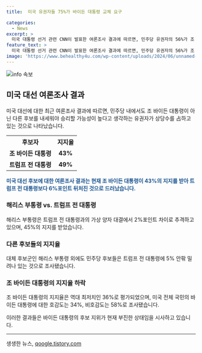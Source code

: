```yaml
---
title:  미국 유권자들 75%가 바이든 대통령 교체 요구

categories:
  - News
excerpt: >
  미국 대통령 선거 관련 CNN이 발표한 여론조사 결과에 따르면, 민주당 유권자의 56%가 조 바이든 대통령이 아닌 다른 후보를 내세워야 승리할 가능성이 높다고 답했고, 바이든 대통령의 지지율은 역대 최저치인 36%로 추락했다. 양자대결에서 카멀라 해리스 부통령은 트럼프 전 대통령을 2%포인트 차이로 추격하며 민주당 내에서 대체자로 거론되고 있다. 바이든 대통령의 부진으로 사퇴 요구가 빗발치고 있지만, 바이든 캠프는 중도하차하지 않겠다는 입장이다.
feature_text: >
  미국 대통령 선거 관련 CNN이 발표한 여론조사 결과에 따르면, 민주당 유권자의 56%가 조 바이든 대통령이 아닌 다른 후보를 내세워야 승리할 가능성이 높다고 답했고, 바이든 대통령의 지지율은 역대 최저치인 36%로 추락했다. 양자대결에서 카멀라 해리스 부통령은 트럼프 전 대통령을 2%포인트 차이로 추격하며 민주당 내에서 대체자로 거론되고 있다. 바이든 대통령의 부진으로 사퇴 요구가 빗발치고 있지만, 바이든 캠프는 중도하차하지 않겠다는 입장이다.
image: 'https://www.behealthy4u.com/wp-content/uploads/2024/06/unnamed-file.png'
---
```


<p><img src="https://www.behealthy4u.com/wp-content/uploads/2024/06/unnamed-file.png" alt="info 속보" /></p>

<h2 data-ke-size="size26">미국 대선 여론조사 결과</h2>

<p data-ke-size="size16">미국 대선에 대한 최근 여론조사 결과에 따르면, 민주당 내에서도 조 바이든 대통령이 아닌 다른 후보를 내세워야 승리할 가능성이 높다고 생각하는 유권자가 상당수를 占하고 있는 것으로 나타났습니다.</p>

<table>
  <tr>
    <th>후보자</th>
    <th>지지율</th>
  </tr>
  <tr>
    <td><b>조 바이든 대통령</b></td>
    <td style="text-align: center; height: 17px;"><b>43%</b></td>
  </tr>
  <tr>
    <td><b>트럼프 전 대통령</b></td>
    <td style="text-align: center; height: 17px;"><b>49%</b></td>
  </tr>
</table>

<p><b><span style="color: #1a5490;">미국 대선 후보에 대한 여론조사 결과는 현재 조 바이든 대통령이 43%의 지지를 받아 트럼프 전 대통령보다 6%포인트 뒤처진 것으로 드러났습니다.</span></b></p>

<h3 data-ke-size="size24">해리스 부통령 vs. 트럼프 전 대통령</h3>

<p data-ke-size="size16">해리스 부통령은 트럼프 전 대통령과의 가상 양자 대결에서 2%포인트 차이로 추격하고 있으며, 45%의 지지를 받았습니다.</p>

<h3 data-ke-size="size24">다른 후보들의 지지율</h3>

<p data-ke-size="size16">대체 후보군인 해리스 부통령 외에도 민주당 후보들은 트럼프 전 대통령에 5% 안팎 밀려나 있는 것으로 조사됐습니다.</p>

<h3 data-ke-size="size24">조 바이든 대통령의 지지율 하락</h3>

<p data-ke-size="size16">조 바이든 대통령의 지지율은 역대 최저치인 36%로 평가되었으며, 미국 전체 국민의 바이든 대통령에 대한 호감도는 34%, 비호감도는 58%로 조사됐습니다.</p>

<p data-ke-size="size16">이러한 결과들은 바이든 대통령의 후보 지위가 현재 부진한 상태임을 시사하고 있습니다.</p>

<hr>
생생한 뉴스, <a href="https://qoogle.tistory.com" rel="dofollow">qoogle.tistory.com</a>


